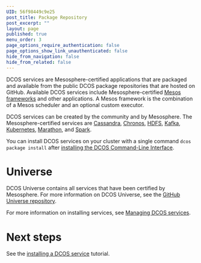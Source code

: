 ```yaml
---
UID: 56f98449c9e25
post_title: Package Repository
post_excerpt: ""
layout: page
published: true
menu_order: 3
page_options_require_authentication: false
page_options_show_link_unauthenticated: false
hide_from_navigation: false
hide_from_related: false
---
```

DCOS services are Mesosphere-certified applications that are packaged and available from the public DCOS package repositories that are hosted on GitHub. Available DCOS services include Mesosphere-certified [Mesos frameworks][1] and other applications. A Mesos framework is the combination of a Mesos scheduler and an optional custom executor.

DCOS services can be created by the community and by Mesosphere. The Mesosphere-certified services are [Cassandra][2], [Chronos][3], [HDFS][4], [Kafka][5], [Kubernetes][6], [Marathon][7], and [Spark][8].

You can install DCOS services on your cluster with a single command `dcos package install` after [installing the DCOS Command-Line Interface][9]. 

# Universe

DCOS Universe contains all services that have been certified by Mesosphere. For more information on DCOS Universe, see the [GitHub Universe repository][1].

For more information on installing services, see [Managing DCOS services][11].

# Next steps

See the [installing a DCOS service][12] tutorial.

 [1]: https://github.com/mesosphere/universe
 [2]: /usage/managing-services/cassandra/
 [3]: /usage/managing-services/chronos/
 [4]: /usage/managing-services/hdfs/
 [5]: /usage/managing-services/kafka/
 [6]: /usage/managing-services/kubernetes/
 [7]: /usage/managing-services/marathon/
 [8]: /usage/managing-services/spark/
 [9]: /usage/cli/install-cli/
 [10]: https://github.com/mesosphere/multiverse
 [11]: /usage/managing-services/
 [12]: /administration/admin-tutorials/install-service/